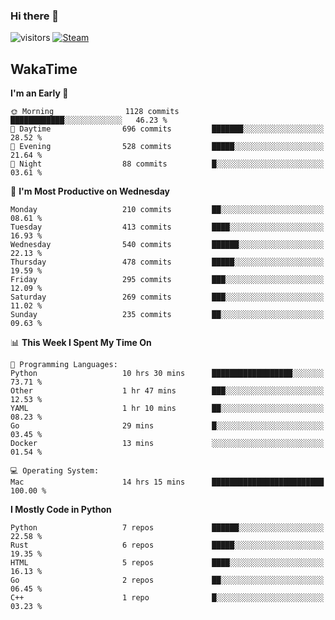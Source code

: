 ### Hi there 👋

![visitors](https://visitor-badge.glitch.me/badge?page_id=zhourunlai)
[![Steam](https://img.shields.io/badge/dynamic/json?url=https%3A%2F%2Fapi.swo.moe%2Fstats%2Fsteamgames%2F76561198285156854&query=count&color=0b1a37&label=Steam&labelColor=134375&logo=steam&suffix=+games&cacheSeconds=3600)](http://steamcommunity.com/profiles/76561198285156854)

## WakaTime
<!--START_SECTION:waka-->
**I'm an Early 🐤** 

```text
🌞 Morning                1128 commits        ████████████░░░░░░░░░░░░░   46.23 % 
🌆 Daytime                696 commits         ███████░░░░░░░░░░░░░░░░░░   28.52 % 
🌃 Evening                528 commits         █████░░░░░░░░░░░░░░░░░░░░   21.64 % 
🌙 Night                  88 commits          █░░░░░░░░░░░░░░░░░░░░░░░░   03.61 % 
```
📅 **I'm Most Productive on Wednesday** 

```text
Monday                   210 commits         ██░░░░░░░░░░░░░░░░░░░░░░░   08.61 % 
Tuesday                  413 commits         ████░░░░░░░░░░░░░░░░░░░░░   16.93 % 
Wednesday                540 commits         ██████░░░░░░░░░░░░░░░░░░░   22.13 % 
Thursday                 478 commits         █████░░░░░░░░░░░░░░░░░░░░   19.59 % 
Friday                   295 commits         ███░░░░░░░░░░░░░░░░░░░░░░   12.09 % 
Saturday                 269 commits         ███░░░░░░░░░░░░░░░░░░░░░░   11.02 % 
Sunday                   235 commits         ██░░░░░░░░░░░░░░░░░░░░░░░   09.63 % 
```


📊 **This Week I Spent My Time On** 

```text
💬 Programming Languages: 
Python                   10 hrs 30 mins      ██████████████████░░░░░░░   73.71 % 
Other                    1 hr 47 mins        ███░░░░░░░░░░░░░░░░░░░░░░   12.53 % 
YAML                     1 hr 10 mins        ██░░░░░░░░░░░░░░░░░░░░░░░   08.23 % 
Go                       29 mins             █░░░░░░░░░░░░░░░░░░░░░░░░   03.45 % 
Docker                   13 mins             ░░░░░░░░░░░░░░░░░░░░░░░░░   01.54 % 

💻 Operating System: 
Mac                      14 hrs 15 mins      █████████████████████████   100.00 % 
```

**I Mostly Code in Python** 

```text
Python                   7 repos             ██████░░░░░░░░░░░░░░░░░░░   22.58 % 
Rust                     6 repos             █████░░░░░░░░░░░░░░░░░░░░   19.35 % 
HTML                     5 repos             ████░░░░░░░░░░░░░░░░░░░░░   16.13 % 
Go                       2 repos             ██░░░░░░░░░░░░░░░░░░░░░░░   06.45 % 
C++                      1 repo              █░░░░░░░░░░░░░░░░░░░░░░░░   03.23 % 
```




<!--END_SECTION:waka-->
